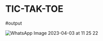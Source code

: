 # TIC-TAK-TOE
#output

![WhatsApp Image 2023-04-03 at 11 25 22](https://user-images.githubusercontent.com/128052435/229423286-a5487b2d-3b54-419f-854a-89ea06a17e90.jpeg)
